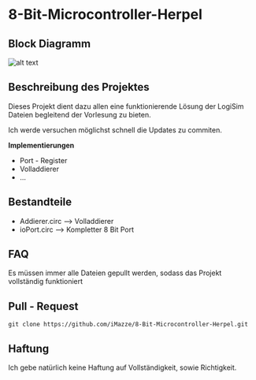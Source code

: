 # 8-Bit-Microcontroller-Herpel

## Block Diagramm ##
![alt text](https://www.researchgate.net/profile/Mehrdad_Nourani/publication/4040964/figure/fig1/AS:394697823539226@1471114702391/Intel-8051-microcontroller-block-diagram.png)

## Beschreibung des Projektes
Dieses Projekt dient dazu allen eine funktionierende Lösung der LogiSim Dateien begleitend der Vorlesung zu bieten.

Ich werde versuchen möglichst schnell die Updates zu commiten.

**Implementierungen**

- Port - Register
- Volladdierer
- ...

## Bestandteile ##
- Addierer.circ --> Volladdierer
- ioPort.circ --> Kompletter 8 Bit Port

## FAQ ##
Es müssen immer alle Dateien gepullt werden, sodass das Projekt vollständig funktioniert

## Pull - Request ##
```
git clone https://github.com/iMazze/8-Bit-Microcontroller-Herpel.git
```

## Haftung ##
Ich gebe natürlich keine Haftung auf Vollständigkeit, sowie Richtigkeit.

